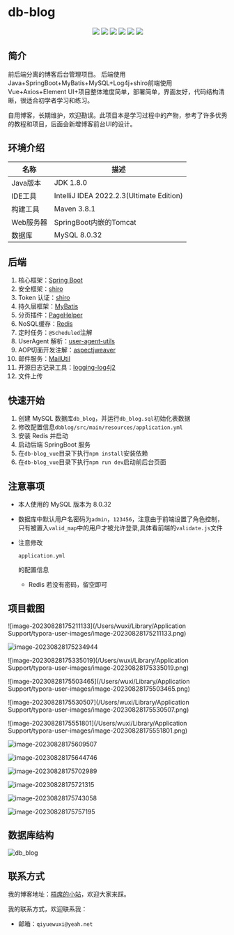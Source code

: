 # db-blog
<!DOCTYPE html>
<html lang="en">
    <head>
        <meta charset="UTF-8">
        <meta name="viewport" content="width=device-width, initial-scale=1.0">
        <link rel="stylesheet" href="https://cdn.jsdelivr.net/gh/xiwuqi/external-css@main/loading.css">
    </head>
    <body>
        <div class="spinner"></div>
    </body>
</html>

<p align="center">
    <img src="https://img.shields.io/badge/JDK-1.8+-orange">
    <img src="https://img.shields.io/badge/SpringBoot-2.5.5.RELEASE-654EA3">
    <img src="https://img.shields.io/badge/MyBatis-2.1.3-red">
    <img src="https://img.shields.io/badge/Vue-2.6.10-brightgreen">
    <img src="https://img.shields.io/badge/Redis-7.0.8-blue">
    <img src="https://hits.seeyoufarm.com/api/count/incr/badge.svg?url=https%3A%2F%2Fgithub.com%2Fxiwuqi%2Fdb-blog&count_bg=%23F7BA0B&title_bg=%23555555&icon=&icon_color=%23E7E7E7&title=hits&edge_flat=false">
</p>


## 简介

前后端分离的博客后台管理项目。 后端使用Java+SpringBoot+MyBatis+MySQL+Log4j+shiro前端使用Vue+Axios+Element UI+项目整体难度简单，部署简单，界面友好，代码结构清晰，很适合初学者学习和练习。

自用博客，长期维护，欢迎勘误。此项目本是学习过程中的产物，参考了许多优秀的教程和项目，后面会新增博客前台UI的设计。

## 环境介绍

| 名称      | 描述                                     |
| --------- | ---------------------------------------- |
| Java版本  | JDK 1.8.0                                |
| IDE工具   | IntelliJ IDEA 2022.2.3(Ultimate Edition) |
| 构建工具  | Maven 3.8.1                              |
| Web服务器 | SpringBoot内嵌的Tomcat                   |
| 数据库    | MySQL 8.0.32                             |

## 后端

1. 核心框架：[Spring Boot](https://github.com/spring-projects/spring-boot)
2. 安全框架：[shiro](https://github.com/apache/shiro)
3. Token 认证：[shiro](https://github.com/apache/shiro)
4. 持久层框架：[MyBatis](https://github.com/mybatis/spring-boot-starter)
5. 分页插件：[PageHelper](https://github.com/pagehelper/Mybatis-PageHelper)
6. NoSQL缓存：[Redis](https://github.com/redis/redis)
7. 定时任务：`@Scheduled`注解
8. UserAgent 解析：[user-agent-utils](https://github.com/HaraldWalker/user-agent-utils)
9. AOP切面开发注解：[aspectjweaver](https://mvnrepository.com/artifact/org.aspectj/aspectjweaver)
10. 邮件服务：[MailUtil](https://mvnrepository.com/artifact/com.sun.mail)
11. 开源日志记录工具：[logging-log4j2](https://github.com/apache/logging-log4j2)
12. 文件上传

## 快速开始

1. 创建 MySQL 数据库`db_blog`，并运行`db_blog.sql`初始化表数据
2. 修改配置信息`dbblog/src/main/resources/application.yml`
3. 安装 Redis 并启动
4. 启动后端 SpringBoot 服务
5. 在`db-blog_vue`目录下执行`npm install`安装依赖
6. 在`db-blog_vue`目录下执行`npm run dev`启动前后台页面

## 注意事项

- 本人使用的 MySQL 版本为 8.0.32

- 数据库中默认用户名密码为`admin`，`123456`，注意由于前端设置了角色控制，只有被置入`valid_map`中的用户才被允许登录,具体看前端的`validate.js`文件

- 注意修改

  ```text
  application.yml
  ```

  的配置信息

  - Redis 若没有密码，留空即可

## 项目截图

![image-20230828175211133](/Users/wuxi/Library/Application Support/typora-user-images/image-20230828175211133.png)

![image-20230828175234944](https://cdn.staticaly.com/gh/xiwuqi/image-hosting@master/uPic/image-20230828175234944.png)

![image-20230828175335019](/Users/wuxi/Library/Application Support/typora-user-images/image-20230828175335019.png)

![image-20230828175503465](/Users/wuxi/Library/Application Support/typora-user-images/image-20230828175503465.png)

![image-20230828175530507](/Users/wuxi/Library/Application Support/typora-user-images/image-20230828175530507.png)

![image-20230828175551801](/Users/wuxi/Library/Application Support/typora-user-images/image-20230828175551801.png)

![image-20230828175609507](https://cdn.staticaly.com/gh/xiwuqi/image-hosting@master/uPic/image-20230828175609507.png)

![image-20230828175644746](https://cdn.staticaly.com/gh/xiwuqi/image-hosting@master/uPic/image-20230828175644746.png)

![image-20230828175702989](https://cdn.staticaly.com/gh/xiwuqi/image-hosting@master/uPic/image-20230828175702989.png)

![image-20230828175721315](https://cdn.staticaly.com/gh/xiwuqi/image-hosting@master/uPic/image-20230828175721315.png)

![image-20230828175743058](https://cdn.staticaly.com/gh/xiwuqi/image-hosting@master/uPic/image-20230828175743058.png)

![image-20230828175757195](https://cdn.staticaly.com/gh/xiwuqi/image-hosting@master/uPic/image-20230828175757195.png)



## 数据库结构

![db_blog](https://cdn.staticaly.com/gh/xiwuqi/image-hosting@master/uPic/db_blog.png)

## 联系方式

我的博客地址：[梧席的小站](http://wuster.store/)，欢迎大家来踩。

我的联系方式，欢迎联系我：

- 邮箱：`qiyuewuxi@yeah.net`
